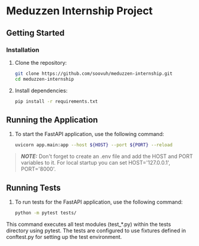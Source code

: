 # Meduzzen Internship Project

## Getting Started

### Installation

1. Clone the repository:

   ```bash
   git clone https://github.com/soovuh/meduzzen-internship.git
   cd meduzzen-internship
   ```
2. Install dependencies:

   ```bash
   pip install -r requirements.txt
   ```

## Running the Application
1. To start the FastAPI application, use the following command:

    ```bash
    uvicorn app.main:app --host ${HOST} --port ${PORT} --reload
    ```

> **_NOTE:_**  Don't forget to create an .env file and add  the HOST and PORT variables to  it. For local startup you can set HOST='127.0.0.1', PORT='8000'.

## Running Tests
1. To run tests for the FastAPI application, use the following command:

    ```bash
    python -m pytest tests/
    ```
    
This command executes all test modules (test_*.py) within the tests directory using pytest. The tests are configured to use fixtures defined in conftest.py for setting up the test environment.